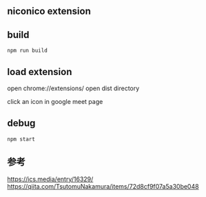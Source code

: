 
## niconico extension

## build

```shell script
npm run build
```

## load extension

open chrome://extensions/
open dist directory

click an icon in google meet page

## debug

```shell script
npm start
```

## 参考

https://ics.media/entry/16329/
https://qiita.com/TsutomuNakamura/items/72d8cf9f07a5a30be048
